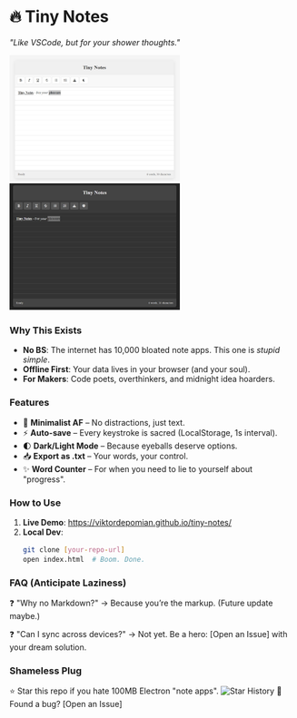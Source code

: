 # 🔥 Tiny Notes  
*"Like VSCode, but for your shower thoughts."*  

<img src="images/screenOne.jpg" alt="Site in Light Mode" width="300">&nbsp;&nbsp;<img src="images/screenTwo.jpg" alt="Site in Dark Mode" width="300">

### **Why This Exists**  
- **No BS**: The internet has 10,000 bloated note apps. This one is *stupid simple*.  
- **Offline First**: Your data lives in your browser (and your soul).  
- **For Makers**: Code poets, overthinkers, and midnight idea hoarders.

### **Features**  
- 📝 **Minimalist AF** – No distractions, just text.  
- ⚡ **Auto-save** – Every keystroke is sacred (LocalStorage, 1s interval).  
- 🌓 **Dark/Light Mode** – Because eyeballs deserve options.  
- 📥 **Export as .txt** – Your words, your control.  
- ✨ **Word Counter** – For when you need to lie to yourself about "progress".  

### **How to Use**  
1. **Live Demo**: https://viktordepomian.github.io/tiny-notes/
2. **Local Dev**:  
   ```bash  
   git clone [your-repo-url]  
   open index.html  # Boom. Done.

### FAQ (Anticipate Laziness)
❓ "Why no Markdown?"
→ Because you’re the markup. (Future update maybe.)

❓ "Can I sync across devices?"
→ Not yet. Be a hero: [Open an Issue] with your dream solution.

### Shameless Plug
⭐ Star this repo if you hate 100MB Electron "note apps".
![Star History](https://api.star-history.com/svg?repos=viktordepomian/tiny-notes&type=Date)
🐛 Found a bug? [Open an Issue]
